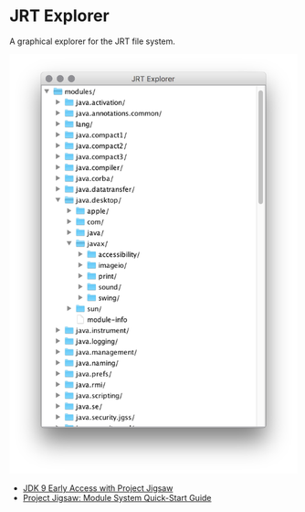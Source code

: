 JRT Explorer
============

A graphical explorer for the JRT file system.

<img src="https://raw.githubusercontent.com/marschall/jrt-explorer/master/src/documentation/screenshot.png" width="512" height="734" alt="screenshot">

 * [JDK 9 Early Access with Project Jigsaw](https://jdk9.java.net/jigsaw/)
 * [Project Jigsaw: Module System Quick-Start Guide](http://openjdk.java.net/projects/jigsaw/quick-start)
